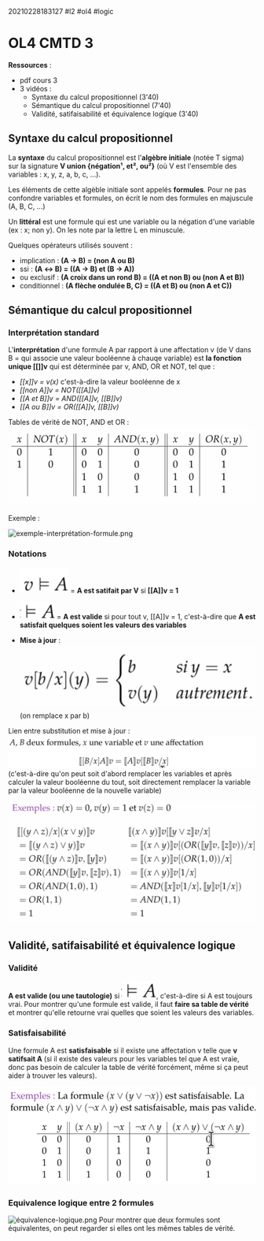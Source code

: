 20210228183127
#l2
#ol4
#logic

# OL4 CMTD 3

**Ressources** : 
- pdf cours 3
- 3 vidéos :
    - Syntaxe du calcul propositionnel (3'40)
    - Sémantique du calcul propositionnel (7'40)
    - Validité, satifaisabilité et équivalence logique (3'40)
    
## Syntaxe du calcul propositionnel

La **syntaxe** du calcul propositionnel est l'**algèbre initiale** (notée T sigma) sur la signature **V union {négation¹, et², ou²}** (où V est l'ensemble des variables : x, y, z, a, b, c, ...).

Les éléments de cette algèble initiale sont appelés **formules**. 
Pour ne pas confondre variables et formules, on écrit le nom des formules en majuscule (A, B, C, ...)

Un **littéral** est une formule qui est une variable ou la négation d'une variable (ex : x; non y). On les note par la lettre L en minuscule.

Quelques opérateurs utilisés souvent :
- implication : **(A -> B) = (non A ou B)**
- ssi : **(A ↔ B) = ((A -> B) et (B -> A))**
- ou exclusif : **(A croix dans un rond B) = ((A et non B) ou (non A et B))**
- conditionnel : **(A flèche ondulée B, C) = ((A et B) ou (non A et C))**

## Sémantique du calcul propositionnel

### Interprétation standard

L'**interprétation** d'une formule A par rapport à une affectation v  (de V dans B = qui associe une valeur booléenne à chauqe variable) est **la fonction unique [[]]v** qui est déterminée par v, AND, OR et NOT, tel que :
- *[[x]]v = v(x)* c'est-à-dire la valeur booléenne de x
- *[[non A]]v = NOT([[A]]v)*
- *[[A et B]]v = AND([[A]]v, [[B]]v)*
- *[[A ou B]]v = OR([[A]]v, [[B]]v)*

Tables de vérité de NOT, AND et OR : ![tables-vérité-NOT-AND-OR.png](pic/tables-vérité-NOT-AND-OR.png)

 Exemple : 

 ![exemple-interprétation-formule.png](pic/exemple-interprétation-formule.png)


### Notations
- ![symbole-A-satisfait-par-v.png](pic/symbole-A-satisfait-par-v.png) = **A est satifait par V** si **[[A]]v = 1**

- ![symbole-A-valide.png](pic/symbole-A-valide.png) = **A est valide** si pour tout v, [[A]]v = 1, c'est-à-dire que **A est satisfait quelques soient les valeurs des variables**

- **Mise à jour** :
 ![notation-substitution.png](pic/notation-substitution.png)
(on remplace x par b)

Lien entre substitution et mise à jour : ![lien-entre-substitution-et-mise-a-jour.png](pic/lien-entre-substitution-et-mise-a-jour.png)
(c'est-à-dire qu'on peut soit d'abord remplacer les variables et après calculer la valeur booléenne du tout, soit directement remplacer la variable par la valeur booléenne de la nouvelle variable)

![ex-lien-substitution-et-mise-a-jour.png](pic/ex-lien-substitution-et-mise-a-jour.png)

## Validité, satifaisabilité et équivalence logique

### Validité

**A est valide (ou une tautologie)** si ![symbole-A-valide.png](pic/symbole-A-valide.png), c'est-à-dire si A est toujours vrai. 
Pour montrer qu'une formule est valide, il faut **faire sa table de vérité** et montrer qu'elle retourne vrai quelles que soient les valeurs des variables.

### Satisfaisabilité

Une formule A est **satisfaisable** si il existe une affectation v telle que **v satifsait A** (si il existe des valeurs pour les variables tel que A est vraie, donc pas besoin de calculer la table de vérité forcément, même si ça peut aider à trouver les valeurs).

![ex-validité-satisfaisabilité.png](pic/ex-validité-satisfaisabilité.png)


### Equivalence logique entre 2 formules

![équivalence-logique.png](pic/équivalence-logique.png)
Pour montrer que deux formules sont équivalentes, on peut regarder si elles ont les mêmes tables de vérité.